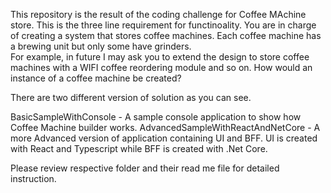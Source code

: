 This repository is the result of the coding challenge for Coffee MAchine store. This is the three line requirement for functinoality.
  You are in charge of creating a system that stores coffee machines. Each coffee machine has a brewing unit but only some have grinders.  
  For example, in future I may ask you to extend the design to store coffee machines with a WIFI coffee reordering module and so on. 
  How would an instance of a coffee machine be created? 

There are two different version of solution as you can see.

BasicSampleWithConsole - A sample console application to show how Coffee Machine builder works.
AdvancedSampleWithReactAndNetCore - A more Advanced version of application containing UI and BFF. UI is created with React and Typescript while BFF is created with .Net Core. 

Please review respective folder and their read me file for detailed instruction.
